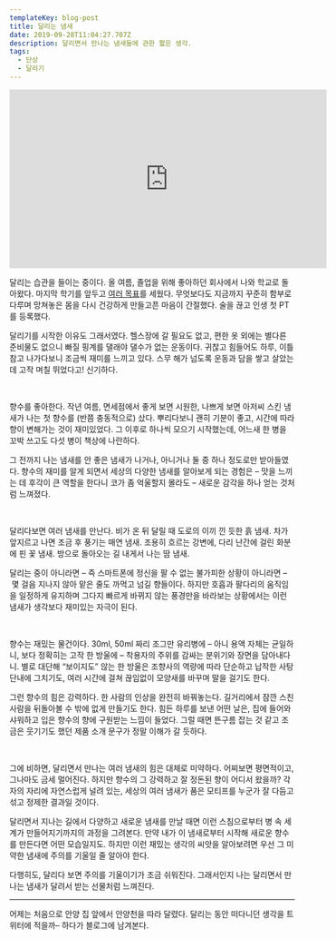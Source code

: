 ```yaml
---
templateKey: blog-post
title: 달리는 냄새
date: 2019-09-28T11:04:27.707Z
description: 달리면서 만나는 냄새들에 관한 짧은 생각.
tags:
  - 단상
  - 달리기
---
```

<iframe width="560" height="315" src="https://www.youtube.com/embed/UznGdNT5bPU" frameborder="0" allow="accelerometer; autoplay; encrypted-media; gyroscope; picture-in-picture" allowfullscreen></iframe>

달리는 습관을 들이는 중이다. 올 여름, 졸업을 위해 좋아하던 회사에서 나와 학교로 돌아왔다. 마지막 학기를 앞두고 [여러 목표](https://twitter.com/heejongahn/status/1168521222688133121)를 세웠다. 무엇보다도 지금까지 꾸준히 함부로 다루며 망쳐놓은 몸을 다시 건강하게 만들고픈 마음이 간절했다. 술을 끊고 인생 첫 PT를 등록했다.

달리기를 시작한 이유도 그래서였다. 헬스장에 갈 필요도 없고, 편한 옷 외에는 별다른 준비물도 없으니 빠질 핑계를 댈래야 댈수가 없는 운동이다. 귀찮고 힘들어도 하루, 이틀 참고 나가다보니 조금씩 재미를 느끼고 있다. 스무 해가 넘도록 운동과 담을 쌓고 살았는데 고작 며칠 뛰었다고! 신기하다.

<br>

향수를 좋아한다. 작년 여름, 면세점에서 좋게 보면 시원한, 나쁘게 보면 아저씨 스킨 냄새가 나는 첫 향수를 (반쯤 충동적으로) 샀다. 뿌리다보니 괜히 기분이 좋고, 시간에 따라 향이 변해가는 것이 재미있었다. 그 이후로 하나씩 모으기 시작했는데, 어느새 한 병을 꼬박 쓰고도 다섯 병이 책상에 나란하다.

그 전까지 나는 냄새를 안 좋은 냄새가 나거나, 아니거나 둘 중 하나 정도로만 받아들였다. 향수의 재미를 알게 되면서 세상의 다양한 냄새를 알아보게 되는 경험은 – 맛을 느끼는 데 후각이 큰 역할을 한다니 코가 좀 억울할지 몰라도 – 새로운 감각을 하나 얻는 것처럼 느껴졌다.

<br>

달리다보면 여러 냄새를 만난다. 비가 온 뒤 달릴 때 도로의 이끼 낀 듯한 흙 냄새. 차가 앞지르고 나면 조금 후 풍기는 매연 냄새. 조용히 흐르는 강변에, 다리 난간에 걸린 화분에 핀 꽃 냄새. 방으로 돌아오는 길 내게서 나는 땀 냄새.

달리는 중이 아니라면 – 즉 스마트폰에 정신을 팔 수 없는 불가피한 상황이 아니라면 – 몇 걸음 지나지 않아 맡은 줄도 까먹고 넘길 향들이다. 하지만 호흡과 팔다리의 움직임을 일정하게 유지하며 그다지 빠르게 바뀌지 않는 풍경만을 바라보는 상황에서는 이런 냄새가 생각보다 재미있는 자극이 된다.

<br>

향수는 재밌는 물건이다. 30ml, 50ml 짜리 조그만 유리병에 – 아니 용액 자체는 균일하니, 보다 정확히는 고작 한 방울에 – 착용자의 주위를 감싸는 분위기와 장면을 담아내다니. 별로 대단해 “보이지도” 않는 한 방울은 조향사의 역량에 따라 단순하고 납작한 사탕 단내에 그치기도, 여러 시간에 걸쳐 끊임없이 모양새를 바꾸며 말을 걸기도 한다. 

그런 향수의 힘은 강력하다. 한 사람의 인상을 완전히 바꿔놓는다. 길거리에서 잠깐 스친 사람을 뒤돌아볼 수 밖에 없게 만들기도 한다. 힘든 하루를 보낸 어떤 날은, 집에 들어와 샤워하고 입은 향수의 향에 구원받는 느낌이 들었다. 그럴 때면 뜬구름 잡는 것 같고 조금은 웃기기도 했던 제품 소개 문구가 정말 이해가 갈 듯하다.

<br>

그에 비하면, 달리면서 만나는 여러 냄새의 힘은 대체로 미약하다. 어찌보면 평면적이고, 그나마도 금세 멀어진다. 하지만 향수의 그 강력하고 잘 정돈된 향이 어디서 왔을까? 각자의 자리에 자연스럽게 널려 있는, 세상의 여러 냄새가 품은 모티프를 누군가 잘 다듬고 섞고 정제한 결과일 것이다.

달리면서 지나는 길에서 다양하고 새로운 냄새를 만날 때면 이런 스침으로부터 병 속 세계가 만들어지기까지의 과정을 그려본다. 만약 내가 이 냄새로부터 시작해 새로운 향수를 만든다면 어떤 모습일지도. 하지만 이런 재밌는 생각의 씨앗을 알아보려면 우선 그 미약한 냄새에 주의를 기울일 줄 알아야 한다.

다행히도, 달리다 보면 주의를 기울이기가 조금 쉬워진다. 그래서인지 나는 달리면서 만나는 냄새가 달려서 받는 선물처럼 느껴진다.

- - -

어제는 처음으로 안양 집 앞에서 안양천을 따라 달렸다. 달리는 동안 떠다니던 생각을 트위터에 적을까– 하다가 블로그에 남겨본다.
